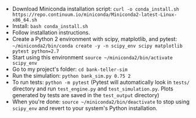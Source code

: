 * Download Miniconda installation script: `curl -o conda_install.sh https://repo.continuum.io/miniconda/Miniconda2-latest-Linux-x86_64.sh`
* Install: `bash conda_install.sh`
* Follow installation instructions.
* Create a Python 2 environment with scipy, matplotlib, and pytest: `~/miniconda2/bin/conda create -y -n scipy_env scipy matplotlib pytest python=2.7`
* Start using this environment `source ~/miniconda2/bin/activate scipy_env`
* Go to my project's folder: `cd bank-teller-sim`
* Run the simulation: `python bank_sim.py 0.75 2`
* To run tests: `python -m pytest` (Pytest will automatically look in `tests/` directory and run `test_engine.py` and `test_simulation.py`. Plots generated by tests are saved in the `test_output` directory)
* When you're done: `source ~/miniconda2/bin/deactivate` to stop using `scipy_env` and revert to your system's Python installation.